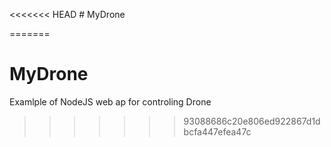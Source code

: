 <<<<<<< HEAD
﻿# MyDrone


=======
# MyDrone
Examlple of NodeJS web ap for controling Drone
>>>>>>> 93088686c20e806ed922867d1dbcfa447efea47c
